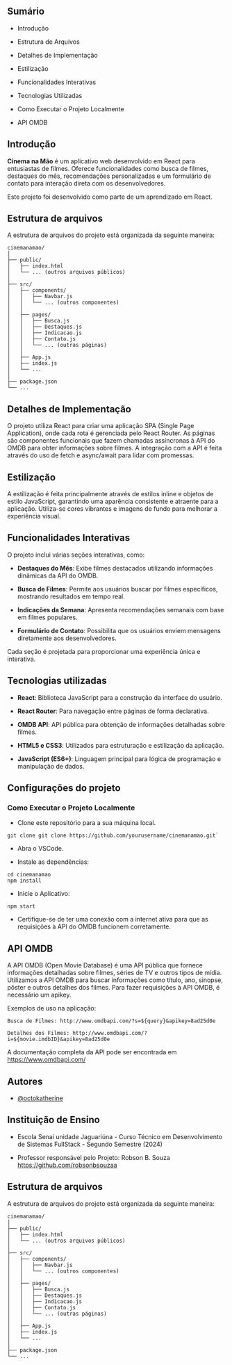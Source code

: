 
## Sumário

- Introdução

- Estrutura de Arquivos

- Detalhes de Implementação

- Estilização

- Funcionalidades Interativas

- Tecnologias Utilizadas

- Como Executar o Projeto Localmente

- API OMDB



## Introdução

**Cinema na Mão** é um aplicativo web desenvolvido em React para entusiastas de filmes. Oferece funcionalidades como busca de filmes, destaques do mês, recomendações personalizadas e um formulário de contato para interação direta com os desenvolvedores.

Este projeto foi desenvolvido como parte de um aprendizado em React.
## Estrutura de arquivos

A estrutura de arquivos do projeto está organizada da seguinte maneira:

```
cinemanamao/
│
├── public/
│   ├── index.html
│   └── ... (outros arquivos públicos)
│
├── src/
│   ├── components/
│   │   ├── Navbar.js
│   │   └── ... (outros componentes)
│   │
│   ├── pages/
│   │   ├── Busca.js
│   │   ├── Destaques.js
│   │   ├── Indicacao.js
│   │   ├── Contato.js
│   │   └── ... (outras páginas)
│   │
│   ├── App.js
│   ├── index.js
│   └── ...
│
├── package.json
└── ...

```

## Detalhes de Implementação

O projeto utiliza React para criar uma aplicação SPA (Single Page Application), onde cada rota é gerenciada pelo React Router. As páginas são componentes funcionais que fazem chamadas assíncronas à API do OMDB para obter informações sobre filmes. A integração com a API é feita através do uso de fetch e async/await para lidar com promessas.



## Estilização

A estilização é feita principalmente através de estilos inline e objetos de estilo JavaScript, garantindo uma aparência consistente e atraente para a aplicação. Utiliza-se cores vibrantes e imagens de fundo para melhorar a experiência visual.
## Funcionalidades Interativas

 O projeto inclui várias seções interativas, como:

- **Destaques do Mês**: Exibe filmes destacados utilizando informações dinâmicas da API do OMDB.

- **Busca de Filmes**: Permite aos usuários buscar por filmes específicos, mostrando resultados em tempo real.

- **Indicações da Semana**: Apresenta recomendações semanais com base em filmes populares.

- **Formulário de Contato**: Possibilita que os usuários enviem mensagens diretamente aos desenvolvedores.

Cada seção é projetada para proporcionar uma experiência única e interativa.


## Tecnologias utilizadas

- **React**: Biblioteca JavaScript para a construção da interface do usuário.

- **React Router**: Para navegação entre páginas de forma declarativa.

- **OMDB API**: API pública para obtenção de informações detalhadas sobre filmes.

- **HTML5 e CSS3**: Utilizados para estruturação e estilização da aplicação.

- **JavaScript (ES6+)**: Linguagem principal para lógica de programação e manipulação de dados.
## Configurações do projeto

### Como Executar o Projeto Localmente

- Clone este repositório para a sua máquina local.

```
git clone git clone https://github.com/yourusername/cinemanamao.git`
```

-  Abra o VSCode.

-  Instale as dependências:

```
cd cinemanamao
npm install
```

- Inicie o Aplicativo:

```
npm start
```

- Certifique-se de ter uma conexão com a internet ativa para que as requisições à API do OMDB funcionem corretamente.






## API OMDB

A API OMDB (Open Movie Database) é uma API pública que fornece informações detalhadas sobre filmes, séries de TV e outros tipos de mídia. Utilizamos a API OMDB para buscar informações como título, ano, sinopse, pôster e outros detalhes dos filmes. Para fazer requisições à API OMDB, é necessário um apikey.

Exemplos de uso na aplicação:

```
Busca de Filmes: http://www.omdbapi.com/?s=${query}&apikey=8ad25d0e
```
```
Detalhes dos Filmes: http://www.omdbapi.com/?i=${movie.imdbID}&apikey=8ad25d0e
```

A documentação completa da API pode ser encontrada em https://www.omdbapi.com/
## Autores

- [@octokatherine](https://www.github.com/octokatherine)


## Instituição de Ensino

- Escola Senai unidade Jaguariúna - Curso Técnico em Desenvolvimento de Sistemas FullStack - Segundo Semestre (2024)

- Professor responsável pelo Projeto: Robson B. Souza https://github.com/robsonbsouzaa
## Estrutura de arquivos

A estrutura de arquivos do projeto está organizada da seguinte maneira:

```
cinemanamao/
│
├── public/
│   ├── index.html
│   └── ... (outros arquivos públicos)
│
├── src/
│   ├── components/
│   │   ├── Navbar.js
│   │   └── ... (outros componentes)
│   │
│   ├── pages/
│   │   ├── Busca.js
│   │   ├── Destaques.js
│   │   ├── Indicacao.js
│   │   ├── Contato.js
│   │   └── ... (outras páginas)
│   │
│   ├── App.js
│   ├── index.js
│   └── ...
│
├── package.json
└── ...

```
